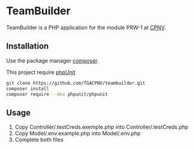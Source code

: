 # TeamBuilder

TeamBuilder is a PHP application for the module PRW-1 at [CPNV](https://www.cpnv.ch).

## Installation

Use the package manager [composer](https://getcomposer.org/download/).

This project require [phpUnit](https://phpunit.de/getting-started/phpunit-9.html)

```bash
git clone https://github.com/TGACPNV/teambuilder.git
composer install
composer require --dev phpunit/phpunit
```

## Usage

1. Copy Controller/.testCreds.exemple.php into Controller/.testCreds.php
2. Copy Model/.env.example.php into Model/.env.php
3. Complete both files